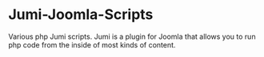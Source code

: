 Jumi-Joomla-Scripts
===================
Various php Jumi scripts.
Jumi is a plugin for Joomla that allows you to run php code from the inside of most kinds of content.
